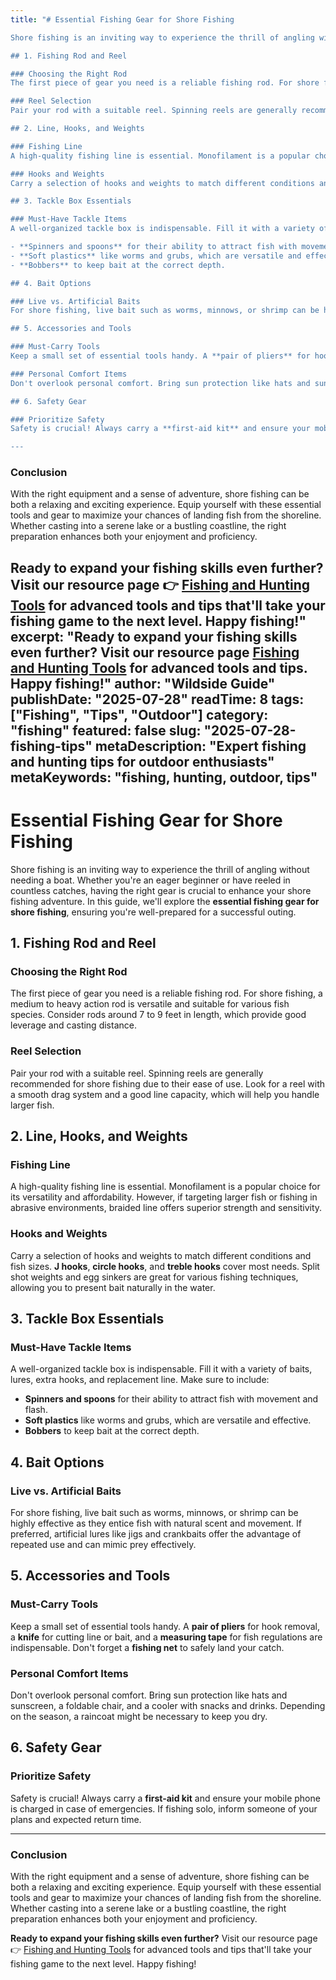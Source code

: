 ```yaml
---
title: "# Essential Fishing Gear for Shore Fishing

Shore fishing is an inviting way to experience the thrill of angling without needing a boat. Whether you're an eager beginner or have reeled in countless catches, having the right gear is crucial to enhance your shore fishing adventure. In this guide, we'll explore the **essential fishing gear for shore fishing**, ensuring you're well-prepared for a successful outing.

## 1. Fishing Rod and Reel

### Choosing the Right Rod
The first piece of gear you need is a reliable fishing rod. For shore fishing, a medium to heavy action rod is versatile and suitable for various fish species. Consider rods around 7 to 9 feet in length, which provide good leverage and casting distance.

### Reel Selection
Pair your rod with a suitable reel. Spinning reels are generally recommended for shore fishing due to their ease of use. Look for a reel with a smooth drag system and a good line capacity, which will help you handle larger fish.

## 2. Line, Hooks, and Weights

### Fishing Line
A high-quality fishing line is essential. Monofilament is a popular choice for its versatility and affordability. However, if targeting larger fish or fishing in abrasive environments, braided line offers superior strength and sensitivity.

### Hooks and Weights
Carry a selection of hooks and weights to match different conditions and fish sizes. **J hooks**, **circle hooks**, and **treble hooks** cover most needs. Split shot weights and egg sinkers are great for various fishing techniques, allowing you to present bait naturally in the water.

## 3. Tackle Box Essentials

### Must-Have Tackle Items
A well-organized tackle box is indispensable. Fill it with a variety of baits, lures, extra hooks, and replacement line. Make sure to include:

- **Spinners and spoons** for their ability to attract fish with movement and flash.
- **Soft plastics** like worms and grubs, which are versatile and effective.
- **Bobbers** to keep bait at the correct depth.

## 4. Bait Options

### Live vs. Artificial Baits
For shore fishing, live bait such as worms, minnows, or shrimp can be highly effective as they entice fish with natural scent and movement. If preferred, artificial lures like jigs and crankbaits offer the advantage of repeated use and can mimic prey effectively.

## 5. Accessories and Tools

### Must-Carry Tools 
Keep a small set of essential tools handy. A **pair of pliers** for hook removal, a **knife** for cutting line or bait, and a **measuring tape** for fish regulations are indispensable. Don't forget a **fishing net** to safely land your catch.

### Personal Comfort Items
Don't overlook personal comfort. Bring sun protection like hats and sunscreen, a foldable chair, and a cooler with snacks and drinks. Depending on the season, a raincoat might be necessary to keep you dry.

## 6. Safety Gear

### Prioritize Safety
Safety is crucial! Always carry a **first-aid kit** and ensure your mobile phone is charged in case of emergencies. If fishing solo, inform someone of your plans and expected return time.

---
```


### Conclusion

With the right equipment and a sense of adventure, shore fishing can be both a relaxing and exciting experience. Equip yourself with these essential tools and gear to maximize your chances of landing fish from the shoreline. Whether casting into a serene lake or a bustling coastline, the right preparation enhances both your enjoyment and proficiency.

**Ready to expand your fishing skills even further?** Visit our resource page 👉 [Fishing and Hunting Tools](https://www.fishingandhuntingtips.com/tools) for advanced tools and tips that'll take your fishing game to the next level. Happy fishing!"
excerpt: "Ready to expand your fishing skills even further? Visit our resource page [Fishing and Hunting Tools](https://www.fishingandhuntingtips.com/tools) for advanced tools and tips. Happy fishing!"
author: "Wildside Guide"
publishDate: "2025-07-28"
readTime: 8
tags: ["Fishing", "Tips", "Outdoor"]
category: "fishing"
featured: false
slug: "2025-07-28-fishing-tips"
metaDescription: "Expert fishing and hunting tips for outdoor enthusiasts"
metaKeywords: "fishing, hunting, outdoor, tips"
---
# Essential Fishing Gear for Shore Fishing

Shore fishing is an inviting way to experience the thrill of angling without needing a boat. Whether you're an eager beginner or have reeled in countless catches, having the right gear is crucial to enhance your shore fishing adventure. In this guide, we'll explore the **essential fishing gear for shore fishing**, ensuring you're well-prepared for a successful outing.

## 1. Fishing Rod and Reel

### Choosing the Right Rod
The first piece of gear you need is a reliable fishing rod. For shore fishing, a medium to heavy action rod is versatile and suitable for various fish species. Consider rods around 7 to 9 feet in length, which provide good leverage and casting distance.

### Reel Selection
Pair your rod with a suitable reel. Spinning reels are generally recommended for shore fishing due to their ease of use. Look for a reel with a smooth drag system and a good line capacity, which will help you handle larger fish.

## 2. Line, Hooks, and Weights

### Fishing Line
A high-quality fishing line is essential. Monofilament is a popular choice for its versatility and affordability. However, if targeting larger fish or fishing in abrasive environments, braided line offers superior strength and sensitivity.

### Hooks and Weights
Carry a selection of hooks and weights to match different conditions and fish sizes. **J hooks**, **circle hooks**, and **treble hooks** cover most needs. Split shot weights and egg sinkers are great for various fishing techniques, allowing you to present bait naturally in the water.

## 3. Tackle Box Essentials

### Must-Have Tackle Items
A well-organized tackle box is indispensable. Fill it with a variety of baits, lures, extra hooks, and replacement line. Make sure to include:

- **Spinners and spoons** for their ability to attract fish with movement and flash.
- **Soft plastics** like worms and grubs, which are versatile and effective.
- **Bobbers** to keep bait at the correct depth.

## 4. Bait Options

### Live vs. Artificial Baits
For shore fishing, live bait such as worms, minnows, or shrimp can be highly effective as they entice fish with natural scent and movement. If preferred, artificial lures like jigs and crankbaits offer the advantage of repeated use and can mimic prey effectively.

## 5. Accessories and Tools

### Must-Carry Tools 
Keep a small set of essential tools handy. A **pair of pliers** for hook removal, a **knife** for cutting line or bait, and a **measuring tape** for fish regulations are indispensable. Don't forget a **fishing net** to safely land your catch.

### Personal Comfort Items
Don't overlook personal comfort. Bring sun protection like hats and sunscreen, a foldable chair, and a cooler with snacks and drinks. Depending on the season, a raincoat might be necessary to keep you dry.

## 6. Safety Gear

### Prioritize Safety
Safety is crucial! Always carry a **first-aid kit** and ensure your mobile phone is charged in case of emergencies. If fishing solo, inform someone of your plans and expected return time.

---

### Conclusion

With the right equipment and a sense of adventure, shore fishing can be both a relaxing and exciting experience. Equip yourself with these essential tools and gear to maximize your chances of landing fish from the shoreline. Whether casting into a serene lake or a bustling coastline, the right preparation enhances both your enjoyment and proficiency.

**Ready to expand your fishing skills even further?** Visit our resource page 👉 [Fishing and Hunting Tools](https://www.fishingandhuntingtips.com/tools) for advanced tools and tips that'll take your fishing game to the next level. Happy fishing!